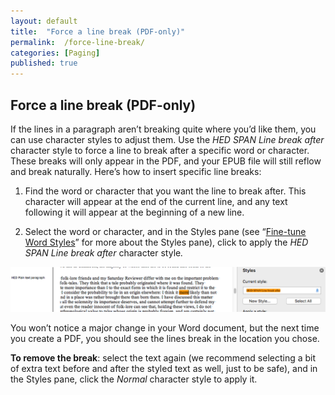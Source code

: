 ```yaml
---
layout: default
title:  "Force a line break (PDF-only)"
permalink:  /force-line-break/
categories: [Paging]
published: true
---
```


<section data-type="chapter" class="hsecchapter" data-hederis-type="hsecchapter" id="force-line-break" data-pi-attrs="id: force-line-break" role="doc-chapter" title="Force a line break (PDF-only)"><h1 data-hederis-type="hblkchaptitle" class="hblkchaptitle" id="pvg0OIavR">Force a line break (PDF-only)</h1>
    <p class="hblkp" data-hederis-type="hblkp" id="pAQuwHPig">If the lines in a paragraph aren&#8217;t breaking quite where you&#8217;d like them, you can use character styles to adjust them. Use the <em>HED SPAN Line break after</em> character style to force a line to break after a specific word or character. These breaks will only appear in the PDF, and your EPUB file will still reflow and break naturally. Here&#8217;s how to insert specific line breaks: </p>
    <ol class="hwprnum-list" data-hederis-type="hwprnum-list" id="poMvmFX91"><li class="hblkoli" data-hederis-type="hblkoli" id="lijRr2Ava7"><p class="hblkoli" data-hederis-type="hblkoli" id="ppd9bZHNX">Find the word or character that you want the line to break after. This character will appear at the end of the current line, and any text following it will appear at the beginning of a new line.</p></li>
    <li class="hblkoli" data-hederis-type="hblkoli" id="li5kY9Pmrs"><p class="hblkoli" data-hederis-type="hblkoli" id="pNCtGqDfG">Select the word or character, and in the Styles pane (see &#8220;<a href="{% post_url 2019-05-22-14-Fine-tuneWordStyles %}"><span class="Hyperlink">Fine-tune Word Styles</span></a>&#8221; for more about the Styles pane), click to apply the <em>HED SPAN Line break after</em><em> </em>character style<em>.</em></p></li>
    </ol>
    <img data-hederis-type="hblkimg" class="hblkimg" id="pxcYzxGPD" src="/images/forcelinebr.png"/>
    <p class="hblkp" data-hederis-type="hblkp" id="pMPZK1imz">You won&#8217;t notice a major change in your Word document, but the next time you create a PDF, you should see the lines break in the location you chose.</p>
    <p class="hblkp" data-hederis-type="hblkp" id="pJgMCduh7"><strong>To remove the break</strong>: select the text again (we recommend selecting a bit of extra text before and after the styled text as well, just to be safe), and in the Styles pane, click the <em>Normal</em> character style to apply it.</p>
    </section>
    